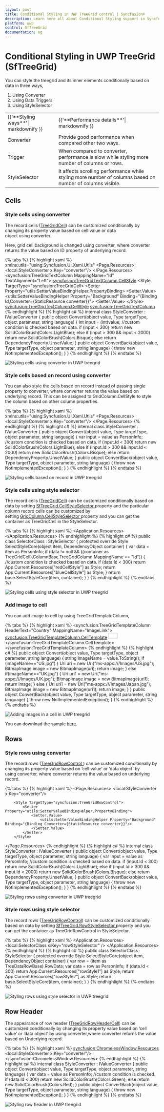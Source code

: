 ```yaml
---
layout: post
title: Conditional Styling in UWP TreeGrid control | Syncfusion®
description: Learn here all about Conditional Styling support in Syncfusion® UWP TreeGrid (SfTreeGrid) control and more.
platform: uwp
control: SfTreeGrid
documentation: ug
---
```

# Conditional Styling in UWP TreeGrid (SfTreeGrid)

You can style the treegrid and its inner elements conditionally based on data in three ways,

1. Using Converter
2. Using Data Triggers
3. Using StyleSelector

<table>
<tr>
<td>
{{'**Styling ways**'| markdownify }}
</td>
<td>
{{'**Performance details**'| markdownify }}
</td>
</tr>
<tr>
<td>
Converter
</td>
<td>
Provide good performance when compared other two ways.
</td>
</tr>
<tr>
<td>
Trigger
</td>
<td>
When compared to converter, performance is slow while styling more number of columns or rows.
</td>
</tr>
<tr>
<td>
StyleSelector
</td>
<td>
It affects scrolling performance while styling more number of columns based on number of columns visible.
</td>
</tr>
</table>

## Cells

### Style cells using converter

The record cells ([TreeGridCell](https://help.syncfusion.com/cr/uwp/Syncfusion.UI.Xaml.TreeGrid.TreeGridCell.html)) can be customized conditionally by changing its property value based on cell value or data object using converter.

Here, grid cell background is changed using converter, where converter returns the value based on ID property of underlying record.


{% tabs %}
{% highlight xaml %}
xmlns:utils="using:Syncfusion.UI.Xaml.Utils"
<Page.Resources>;
   <local:StyleConverter x:Key="converter"/>
</Page.Resources>
<syncfusion:TreeGridTextColumn MappingName="Id" TextAlignment="Left">
         <syncfusion:TreeGridTextColumn.CellStyle>
                <Style TargetType="syncfusion:TreeGridCell>
                     <Setter Property="utils:SetterValueBindingHelper.PropertyBinding>
                          <Setter.Value>
                                    <utils:SetterValueBindingHelper Property="Background" Binding="{Binding Id,Converter={StaticResource converter}}">
                          <Setter.Value>
                      </Setter>
                </Style&gt;
        <syncfusion:TreeGridTextColumn.CellStyle>
<syncfusion:TreeGridTextColumn>
{% endhighlight %}
{% highlight c# %}
internal class StyleConverter : IValueConverter
{
    public object Convert(object value, Type targetType, object parameter, string language)
    {
        int input = (int)value;
        //custom condition is checked based on data.
        if (input < 300)
            return new SolidColorBrush(Colors.LightBlue);
        else if (input > 300 && input < 2000)
            return new SolidColorBrush(Colors.Bisque);
        else
            return DependencyProperty.UnsetValue;
    }
    public object ConvertBack(object value, Type targetType, object parameter, string language)
    {
        throw new NotImplementedException();
    }
}
{% endhighlight %}
{% endtabs %}

![Styling cells using converter in UWP treegrid](Conditional-Styling_images/Conditional-Styling_img1.jpeg)

### Style cells based on record using converter

You can also style the cells based on record instead of passing single property to converter, where converter returns the value based on underlying record. This can be assigned to GridColumn.CellStyle to style the column based on other column properties.

{% tabs %}
{% highlight xaml %}
xmlns:utils="using:Syncfusion.UI.Xaml.Utils"
<Page.Resources>
  <local:StyleConverter x:Key="converter"/>
    <Style TargetType="syncfusion:TreeGridCell">
        <Setter Property="utils:SetterValueBindingHelper.PropertyBinding">
            <Setter.Value>
                <utils:SetterValueBindingHelper Property="Background" Binding="{Binding Converter={StaticResource converter}}"/>
            </Setter.Value>
        </Setter>
   </Style>
</Page.Resources>
{% endhighlight %}
{% highlight c# %}
internal class StyleConverter : IValueConverter
    {
        public object Convert(object value, Type targetType, object parameter, string language)
        {
            var input = value as PersonInfo;
            //custom condition is checked based on data.
            if (input.Id < 300)
                return new SolidColorBrush(Colors.LightBlue);
            else if (input.Id > 300 && input.Id < 2000)
                return new SolidColorBrush(Colors.Bisque);
            else
                return DependencyProperty.UnsetValue;
        }
        public object ConvertBack(object value, Type targetType, object parameter, string language)
        {
            throw new NotImplementedException();
        }
   }
{% endhighlight %}
{% endtabs %}

![Styling cells based on record in UWP treegrid](Conditional-Styling_images/Conditional-Styling_img2.jpeg)

### Style cells using style selector

The record cells ([TreeGridCell](https://help.syncfusion.com/cr/uwp/Syncfusion.UI.Xaml.TreeGrid.TreeGridCell.html)) can be customized conditionally based on data by setting [SfTreeGrid.CellStyleSelector ](https://help.syncfusion.com/cr/uwp/Syncfusion.UI.Xaml.TreeGrid.SfTreeGrid.html#Syncfusion_UI_Xaml_TreeGrid_SfTreeGrid_CellStyleSelectorProperty)property and the particular column record cells can be customized by setting [GridColumn.CellStyleSelector ](https://help.syncfusion.com/cr/uwp/Syncfusion.UI.Xaml.TreeGrid.SfTreeGrid.html#Syncfusion_UI_Xaml_TreeGrid_SfTreeGrid_CellStyleSelectorProperty)property and you can get the container as TreeGridCell in the StyleSelector.

{% tabs %}
{% highlight xaml %}
<Application.Resources>
       <Style x:Key="redCellStyle" TargetType="syncfusion:TreeGridCell">
            <Setter Property="Foreground" Value="Red" />
        </Style>
        <Style x:Key="blueCellStyle" TargetType="syncfusion:TreeGridCell">
            <Setter Property="Foreground" Value="DarkBlue" />
        </Style>
</Application.Resources>
{% endhighlight %}
{% highlight c# %}
public class SelectorClass : StyleSelector
{
    protected override Style SelectStyleCore(object item, DependencyObject container)
    {
        var data = item as PersonInfo;
        if (data != null && ((container as TreeGridCell).ColumnBase.TreeGridColumn.MappingName == "Id"))
        {
            //custom condition is checked based on data.
            if (data.Id < 300)
                return App.Current.Resources["redCellStyle"] as Style;
            return App.Current.Resources["blueCellStyle"] as Style;
        }
        return base.SelectStyleCore(item, container);
    }
}
{% endhighlight %}
{% endtabs %}

![Styling cells using style selector in UWP treegrid](Conditional-Styling_images/Conditional-Styling_img3.jpeg)

### Add image to cell

You can add image to cell by using TreeGridTemplateColumn,

{% tabs %}
{% highlight xaml %}
<syncfusion:TreeGridTemplateColumn HeaderText="Country" MappingName="ImageLink">
       <syncfusion:TreeGridTemplateColumn.CellTemplate>
            <DataTemplate>
                   <Grid>
                      <Image Width="30"
                             Height="20"
                             Source="{Binding ImageLink,
                                                        Converter={StaticResource converter}}" />
                   </Grid>
           </DataTemplate>
     </syncfusion:TreeGridTemplateColumn.CellTemplate>
 </syncfusion:TreeGridTemplateColumn>
{% endhighlight %}
{% highlight c# %}
public object Convert(object value, Type targetType, object parameter, string language)
{
    string imageName = value.ToString();
    if (imageName=="US.jpg")
    {
        Uri uri = new Uri("ms-appx:///Images/US.jpg");
        BitmapImage image = new BitmapImage(uri);
        return image;
    }
    else if(imageName=="UK.jpg")
    {
        Uri uri1 = new Uri("ms-appx:///Images/UK.jpg");
        BitmapImage image = new BitmapImage(uri1);
        return image;
    }
    else
    {
        Uri uri1 = new Uri("ms-appx:///Images/Japan.jpg");
        BitmapImage image = new BitmapImage(uri1);
        return image;
    }
}
public object ConvertBack(object value, Type targetType, object parameter, string language)
{
    throw new NotImplementedException();
}
{% endhighlight %}
{% endtabs %}

![Adding images in a cell in UWP treegrid](Conditional-Styling_images/Conditional-Styling_img4.jpeg)

You can download the sample [here](https://github.com/SyncfusionExamples/how-to-load-images-in-a-cell-in-wpf-and-uwp-treegrid/tree/master/UWP).

## Rows

### Style rows using converter

The record rows ([TreeGridRowControl ](]https://help.syncfusion.com/cr/uwp/Syncfusion.UI.Xaml.TreeGrid.TreeGridRowControl.html)) can be customized conditionally by changing its property value based on ‘cell value’ or ‘data object’ by using converter, where converter returns the value based on underlying record.

{% tabs %}
{% highlight xaml %}
<Page.Resources>
        <local:StyleConverter x:Key="converter"/>

        <Style TargetType="syncfusion:TreeGridRowControl">
            <Setter Property="utils:SetterValueBindingHelper.PropertyBinding">
                <Setter.Value>
                    <utils:SetterValueBindingHelper Property="Background" Binding="{Binding Converter={StaticResource converter}}"/>
                </Setter.Value>
            </Setter>
        </Style>
</Page.Resources>
{% endhighlight %}
{% highlight c# %}
internal class StyleConverter : IValueConverter
{
    public object Convert(object value, Type targetType, object parameter, string language)
    {
        var input = value as PersonInfo;
        //custom condition is checked based on data.
        if (input.Id < 300)
            return new SolidColorBrush(Colors.LightBlue);
        else if (input.Id > 300 && input.Id < 2000)
            return new SolidColorBrush(Colors.Bisque);
        else
            return DependencyProperty.UnsetValue;
    }
    public object ConvertBack(object value, Type targetType, object parameter, string language)
    {
        throw new NotImplementedException();
    }
}
{% endhighlight %}
{% endtabs %}

![Styling rows using converter in UWP treegrid](Conditional-Styling_images/Conditional-Styling_img5.jpeg)

### Style rows using style selector

The record rows ([TreeGridRowControl](https://help.syncfusion.com/cr/uwp/Syncfusion.UI.Xaml.TreeGrid.TreeGridRowControl.html)) can be customized conditionally based on data by setting [SfTreeGrid.RowStyleSelector ](https://help.syncfusion.com/cr/uwp/Syncfusion.UI.Xaml.TreeGrid.SfTreeGrid.html#Syncfusion_UI_Xaml_TreeGrid_SfTreeGrid_RowStyleSelectorProperty)property and you can get the container as TreeGridRowControl in StyleSelector.

{% tabs %}
{% highlight xaml %}
<Application.Resources>
        <local:SelectorClass x:Key="rowStyleSelector" />
        <Style x:Key="rowStyle1" TargetType="syncfusion:TreeGridRowControl">
            <Setter Property="Background" Value="Red" />
        </Style>
        <Style x:Key="rowStyle2" TargetType="syncfusion:TreeGridRowControl">
            <Setter Property="Background" Value="DarkBlue" />
        </Style>
</Application.Resources>
{% endhighlight %}
{% highlight c# %}
public class SelectorClass : StyleSelector
{
    protected override Style SelectStyleCore(object item, DependencyObject container)
    {
        var row = (item as TreeDataRowBase).RowData;
        var data = row as PersonInfo;
        if (data.Id < 300)
            return App.Current.Resources["rowStyle1"] as Style;
        return App.Current.Resources["rowStyle2"] as Style;
        return base.SelectStyleCore(item, container);
    }
}
{% endhighlight %}
{% endtabs %}

![Styling rows using style selector in UWP treegrid](Conditional-Styling_images/Conditional-Styling_img6.jpeg)

## Row Header

The appearance of row header ([TreeGridRowHeaderCell](https://help.syncfusion.com/cr/uwp/Syncfusion.UI.Xaml.TreeGrid.TreeGridHeaderCell.html)) can be customized conditionally by changing its property value based on ‘cell value’ or ‘data object’ by using converter,where converter returns the value based on Underlying record.

{% tabs %}
{% highlight xaml %}
<syncfusion:ChromelessWindow.Resources>
        <local:StyleConverter x:Key="converter"/>
        <Style TargetType="syncfusion:TreeGridRowHeaderCell">
            <Setter Property="Background" Value="{Binding Converter={StaticResource converter}}" />
        </Style>
</syncfusion:ChromelessWindow.Resources>
{% endhighlight %}
{% highlight c# %}
internal class StyleConverter : IValueConverter
{
    public object Convert(object value, Type targetType, object parameter, string language)
    {
        var data = value as PersonInfo;
        //custom condition is checked.
        if (data.Id < 300)
            return new SolidColorBrush(Colors.Green);
        else
            return new SolidColorBrush(Colors.Red);
    }
    public object ConvertBack(object value, Type targetType, object parameter, string language)
    {
        throw new NotImplementedException();
    }
}
{% endhighlight %}
{% endtabs %}

![Styling row header in UWP treegrid](Conditional-Styling_images/Conditional-Styling_img7.jpeg)

